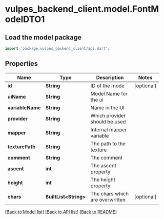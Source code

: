 # vulpes_backend_client.model.FontModelDTO1

## Load the model package
```dart
import 'package:vulpes_backend_client/api.dart';
```

## Properties
Name | Type | Description | Notes
------------ | ------------- | ------------- | -------------
**id** | **String** | ID of the mode | [optional] 
**uiName** | **String** | Model Name for the ui | 
**variableName** | **String** | Name in the UI | 
**provider** | **String** | Which provider should be used | 
**mapper** | **String** | Internal mapper variable | 
**texturePath** | **String** | The path to the texture | 
**comment** | **String** | The comment | 
**ascent** | **int** | The ascent property | 
**height** | **int** | The height property | 
**chars** | **BuiltList&lt;String&gt;** | The chars which are overwritten | [optional] 

[[Back to Model list]](../README.md#documentation-for-models) [[Back to API list]](../README.md#documentation-for-api-endpoints) [[Back to README]](../README.md)


